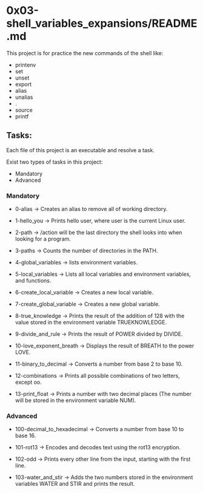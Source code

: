 # 0x03-shell\_variables_expansions/README.md
This project is for practice the new commands of the shell like:

- printenv
- set
- unset
- export
- alias
- unalias
- .
- source
- printf

## Tasks:

Each file of this project is an executable and resolve a task.

Exist two types of tasks in this project:

- Mandatory
- Advanced

### Mandatory

- 0-alias &rarr; Creates an alias to remove all of working directory.

- 1-hello_you &rarr; Prints hello user, where user is the current Linux user.

- 2-path &rarr; /action will be the last directory the shell looks into when looking for a program.

- 3-paths &rarr; Counts the number of directories in the PATH.

- 4-global_variables &rarr; lists environment variables.

- 5-local_variables &rarr; Lists all local variables and environment variables, and functions.

- 6-create\_local_variable &rarr; Creates a new local variable.

- 7-create\_global_variable &rarr; Creates a new global variable.

- 8-true_knowledge &rarr; Prints the result of the addition of 128 with the value stored in the environment variable TRUEKNOWLEDGE.

- 9-divide\_and_rule &rarr; Prints the result of POWER divided by DIVIDE.

- 10-love\_exponent_breath &rarr; Displays the result of BREATH to the power LOVE.

- 11-binary\_to_decimal &rarr; Converts a number from base 2 to base 10.

- 12-combinations &rarr; Prints all possible combinations of two letters, except oo.

- 13-print_float &rarr; Prints a number with two decimal places (The number will be stored in the environment variable NUM).

### Advanced

- 100-decimal\_to\_hexadecimal &rarr; Converts a number from base 10 to base 16.

- 101-rot13 &rarr; Encodes and decodes text using the rot13 encryption.

- 102-odd &rarr; Prints every other line from the input, starting with the first line.

- 103-water\_and_stir &rarr; Adds the two numbers stored in the environment variables WATER and STIR and prints the result.
